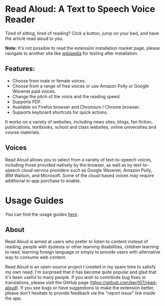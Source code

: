# Read Aloud: A Text to Speech Voice Reader

Tired of sitting, tired of reading? Click a button, jump on your bed, and have the article read aloud to you.

**Note:** It's not possible to read the extension installation market page, please navigate to another site like [wikipedia](https://en.wikipedia.org/wiki/Speech_synthesis) for testing after installation.

## Features:

- Choose from male or female voices.
- Choose from a range of free voices or use Amazon Polly or Google Wavenet paid voices.
- Change the pitch of the voice and the reading speed.
- Supports PDF.
- Available on Firefox browser and Chromium / Chrome browser.
- Supports keyboard shortcuts for quick actions.

It works on a variety of websites, including news sites, blogs, fan fiction, publications, textbooks, school and class websites, online universities and course materials.

## Voices

Read Aloud allows you to select from a variety of text-to-speech voices, including those provided natively by the browser, as well as by text-to-speech cloud service providers such as Google Wavenet, Amazon Polly, IBM Watson, and Microsoft. Some of the cloud-based voices may require additional in-app purchase to enable.

# Usage Guides

You can find the usage guides [here](https://github.com/ken107/read-aloud#usage-guides).

## About

Read Aloud is aimed at users who prefer to listen to content instead of reading, people with dyslexia or other learning disabilities, children learning to read, learning foreign language or simply to provide users with alternative way to consume web content.

Read Aloud is an open-source project I created in my spare time to satisfy my own need. I'm surprised that it has become quite popular and glad that it's been useful to many people. If you wish to contribute bug fixes or translations, please visit the GitHub page (https://github.com/ken107/read-aloud). If you see bugs or have suggestions to make the extension better, please don't hesitate to provide feedback via the "report issue" link inside the app.
